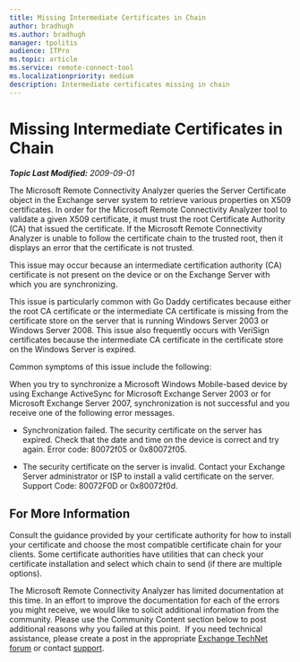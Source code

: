 ```yaml
---
title: Missing Intermediate Certificates in Chain
author: bradhugh
ms.author: bradhugh
manager: tpolitis
audience: ITPro 
ms.topic: article 
ms.service: remote-connect-tool
ms.localizationpriority: medium
description: Intermediate certificates missing in chain
---
```



# Missing Intermediate Certificates in Chain


_**Topic Last Modified:** 2009-09-01_

The Microsoft Remote Connectivity Analyzer queries the Server Certificate object in the Exchange server system to retrieve various properties on X509 certificates. In order for the Microsoft Remote Connectivity Analyzer tool to validate a given X509 certificate, it must trust the root Certificate Authority (CA) that issued the certificate. If the Microsoft Remote Connectivity Analyzer is unable to follow the certificate chain to the trusted root, then it displays an error that the certificate is not trusted.

This issue may occur because an intermediate certification authority (CA) certificate is not present on the device or on the Exchange Server with which you are synchronizing.

This issue is particularly common with Go Daddy certificates because either the root CA certificate or the intermediate CA certificate is missing from the certificate store on the server that is running Windows Server 2003 or Windows Server 2008. This issue also frequently occurs with VeriSign certificates because the intermediate CA certificate in the certificate store on the Windows Server is expired.

Common symptoms of this issue include the following:

When you try to synchronize a Microsoft Windows Mobile-based device by using Exchange ActiveSync for Microsoft Exchange Server 2003 or for Microsoft Exchange Server 2007, synchronization is not successful and you receive one of the following error messages.

  - Synchronization failed. The security certificate on the server has expired. Check that the date and time on the device is correct and try again. Error code: 80072f05 or 0x80072f05.

  - The security certificate on the server is invalid. Contact your Exchange Server administrator or ISP to install a valid certificate on the server. Support Code: 80072F0D or 0x80072f0d.

## For More Information

Consult the guidance provided by your certificate authority for how to install your certificate and choose the most compatible certificate chain for your clients. Some certificate authorities have utilities that can check your certificate installation and select which chain to send (if there are multiple options).

The Microsoft Remote Connectivity Analyzer has limited documentation at this time. In an effort to improve the documentation for each of the errors you might receive, we would like to solicit additional information from the community. Please use the Community Content section below to post additional reasons why you failed at this point.  If you need technical assistance, please create a post in the appropriate [Exchange TechNet forum](https://go.microsoft.com/fwlink/?linkid=73420) or contact [support](https://go.microsoft.com/fwlink/?linkid=8158).
